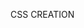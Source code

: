 CSS CREATION 
<html lang="en">
<head>
    <meta charset="UTF-8">
    <meta name="viewport" content="width=device-width, initial-scale=1.0">
    <style>
        /* Define the styles for the circle */
        .circle {
            width: 100px;
            height: 100px;
            background-color: #3498db;
            border-radius: 50%;
            position: relative;
            animation: moveCircle 4s infinite;
        }

        /* Define the keyframes for the animation */
        @keyframes moveCircle {
            0% {
                left: 0;
            }
            50% {
                left: 50%;
            }
            100% {
                left: 100%;
            }
        }
    </style>
</head>
<body>
    <!-- Create the animated circle element -->
    <div class="circle"></div>
</body>
</html>
